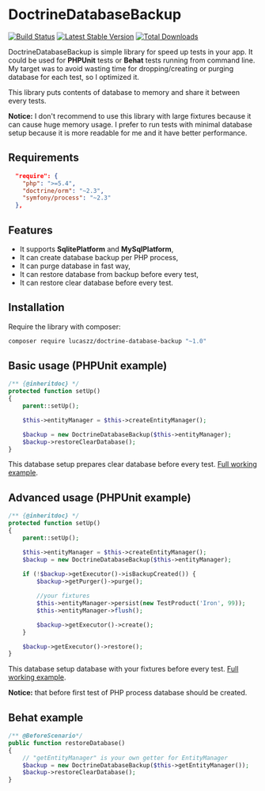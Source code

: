 # DoctrineDatabaseBackup

[![Build Status](https://travis-ci.org/Lucaszz/DoctrineDatabaseBackup.svg)](https://travis-ci.org/Lucaszz/DoctrineDatabaseBackup) [![Latest Stable Version](https://poser.pugx.org/lucaszz/doctrine-database-backup/v/stable)](https://packagist.org/packages/lucaszz/doctrine-database-backup) [![Total Downloads](https://poser.pugx.org/lucaszz/doctrine-database-backup/downloads)](https://packagist.org/packages/lucaszz/doctrine-database-backup) 

DoctrineDatabaseBackup is simple library for speed up tests in your app.
It could be used for **PHPUnit** tests or **Behat** tests running from command line.
My target was to avoid wasting time for dropping/creating or purging database for each test, so I optimized it.

This library puts contents of database to memory and share it between every tests.

**Notice:** I don't recommend to use this library with large fixtures because it can cause huge memory usage.
I prefer to run tests with minimal database setup because it is more readable for me and it have better performance.

Requirements
------------
```json
  "require": {
    "php": ">=5.4",
    "doctrine/orm": "~2.3",
    "symfony/process": "~2.3"
  },
```

Features
--------
- It supports **SqlitePlatform** and **MySqlPlatform**,
- It can create database backup per PHP process,
- It can purge database in fast way,
- It can restore database from backup before every test,
- It can restore clear database before every test.

Installation
--------
Require the library with composer:

```sh
composer require lucaszz/doctrine-database-backup "~1.0"
```

Basic usage (PHPUnit example)
--------
```php
/** {@inheritdoc} */
protected function setUp()
{
    parent::setUp();

    $this->entityManager = $this->createEntityManager();

    $backup = new DoctrineDatabaseBackup($this->entityManager);
    $backup->restoreClearDatabase();
}
```

This database setup prepares clear database before every test.
[Full working example](https://github.com/Lucaszz/DoctrineDatabaseBackup/blob/master/tests/Integration/BasicPHPUnitUsageExampleTest.php).

Advanced usage (PHPUnit example)
--------
```php
/** {@inheritdoc} */
protected function setUp()
{
    parent::setUp();

    $this->entityManager = $this->createEntityManager();
    $backup = new DoctrineDatabaseBackup($this->entityManager);
    
    if (!$backup->getExecutor()->isBackupCreated()) {
        $backup->getPurger()->purge();

        //your fixtures
        $this->entityManager->persist(new TestProduct('Iron', 99));
        $this->entityManager->flush();

        $backup->getExecutor()->create();
    }

    $backup->getExecutor()->restore();
}
```

This database setup database with your fixtures before every test.
[Full working example](https://github.com/Lucaszz/DoctrineDatabaseBackup/blob/master/tests/Integration/AdvancedPHPUnitUsageExampleTest.php).

**Notice:** that before first test of PHP process database should be created.

Behat example
--------
```php
/** @BeforeScenario*/
public function restoreDatabase()
{
    // "getEntityManager" is your own getter for EntityManager
    $backup = new DoctrineDatabaseBackup($this->getEntityManager());
    $backup->restoreClearDatabase();
}
```
